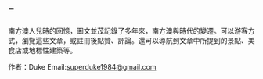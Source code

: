 # -
南方澳人兒時的回憶，圖文並茂記錄了多年來，南方澳與時代的變遷。可以游客方式，瀏覽這些文章，或註冊後點贊、評論。還可以導航到文章中所提到的景點、美食店或地標性建築等。

作者：Duke
Email:superduke1984@gmail.com
